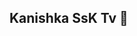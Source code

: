 ## Kanishka SsK Tv 👋

<!--
**kanisska/KaniSsKa** is a ✨ _special_ ✨ repository because its `README.md` (this file) appears on your GitHub profile.

## Add https://www.tinyurl.com/KaniSsKa
## in the Kodi IPTV , to watch the tamil Local channels and Hollywood Movie channels

Here are some ideas to get you started:

- 🔭 I’m currently working on ...
- 🌱 I’m currently learning ...
- 👯 I’m looking to collaborate on ...
- 🤔 I’m looking for help with ...
- 💬 Ask me about ...
- 📫 How to reach me: ...
- 😄 Pronouns: ...
- ⚡ Fun fact: ...
-->
